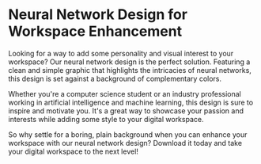 <!--font:Roboto-->

# Neural Network Design for Workspace Enhancement

Looking for a way to add some personality and visual interest to your workspace? Our neural network design is the perfect solution. Featuring a clean and simple graphic that highlights the intricacies of neural networks, this design is set against a background of complementary colors.

Whether you're a computer science student or an industry professional working in artificial intelligence and machine learning, this design is sure to inspire and motivate you. It's a great way to showcase your passion and interests while adding some style to your digital workspace.

So why settle for a boring, plain background when you can enhance your workspace with our neural network design? Download it today and take your digital workspace to the next level!

<!--

Write me markdown content of website with wallpaper:

"A wallpaper with a simple graphic of a neural network, against a background of complementary colors."

The header of the page should not be copy of the text but rather a real content of the website which is using this wallpaper.


---


# Neural Network Wallpaper

Decorate your desktop or mobile device with our stunning wallpaper featuring a simple graphic of a neural network. Against a background of complementary colors, this wallpaper is perfect for anyone interested in artificial intelligence and machine learning.

Whether you're a student studying computer science or an industry professional working in the field, this wallpaper is sure to inspire and motivate you. So why settle for a boring, plain background when you can have something that reflects your passion and interests?

Download our neural network wallpaper today and take your digital workspace to the next level!


---


Heading should not include word "wallpaper". The website should not be about the wallpaper itself, wallpaper is just a related background, rewrite whole content.


---


# Enhance Your Digital Workspace with a Neural Network Graphic

Looking to add some visual interest to your digital workspace? Look no further than our stunning neural network graphic, set against a background of complementary colors.

Whether you're a student studying computer science or an industry professional working in the field of artificial intelligence and machine learning, this graphic is sure to inspire and motivate you. Its clean, simple design highlights the intricacies of neural networks while remaining visually appealing and engaging.

So why settle for a boring, plain background when you can have something that reflects your passion and interests? Download our neural network graphic today and take your digital workspace to the next level!


---


Heading is too long, rewrite whole content.


---


# Elevate Your Workspace with a Neural Network Graphic

Looking to add some visual interest to your workspace? Our stunning neural network graphic is the perfect solution. Featuring a clean and simple design, this graphic showcases the intricacies of neural networks against a background of complementary colors.

Whether you're a student studying computer science or an industry professional working in artificial intelligence and machine learning, this graphic is sure to inspire and motivate you. It's a great way to showcase your passion and interests while adding some personality to your digital workspace.

So why settle for a boring, plain background when you can elevate your workspace with our neural network graphic? Download it today and take your digital workspace to the next level!


---


Heading is too long, rewrite whole content.


---


# Enhance Your Workspace with a Neural Network Design

Looking for a way to add some personality and visual interest to your workspace? Our neural network design is the perfect solution. Featuring a clean and simple graphic that highlights the intricacies of neural networks, this design is set against a background of complementary colors.

Whether you're a computer science student or an industry professional working in artificial intelligence and machine learning, this design is sure to inspire and motivate you. It's a great way to showcase your passion and interests while adding some style to your digital workspace.

So why settle for a boring, plain background when you can enhance your workspace with our neural network design? Download it today and take your digital workspace to the next level!


---


Write me a Google font which is best fitting for the website.

Pick from the list:
- Lobster
- Lato
- Roboto
- IBM Plex Sans
- Inter
- Futura
- Alegreya
- Orbitron
- Raleway
- Poppins
- Exo 2
- Barlow Condensed
- Open Sans
- Dancing Script
- Montserrat
- Great Vibes
- Playfair Display


Write just the font name nothing else.


---


I would recommend using "Roboto" as the Google font for the website.

-->
